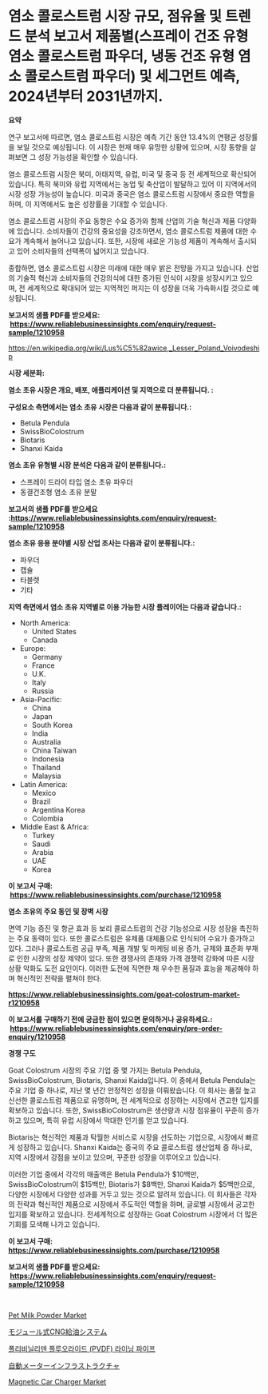 <p><h1>염소 콜로스트럼 시장 규모, 점유율 및 트렌드 분석 보고서 제품별(스프레이 건조 유형 염소 콜로스트럼 파우더, 냉동 건조 유형 염소 콜로스트럼 파우더) 및 세그먼트 예측, 2024년부터 2031년까지.</h1></p><p><strong>요약</strong></p>
<p><p>연구 보고서에 따르면, 염소 콜로스트럼 시장은 예측 기간 동안 13.4%의 연평균 성장률을 보일 것으로 예상됩니다. 이 시장은 현재 매우 유망한 상황에 있으며, 시장 동향을 살펴보면 그 성장 가능성을 확인할 수 있습니다.</p><p>염소 콜로스트럼 시장은 북미, 아태지역, 유럽, 미국 및 중국 등 전 세계적으로 확산되어 있습니다. 특히 북미와 유럽 지역에서는 농업 및 축산업이 발달하고 있어 이 지역에서의 시장 성장 가능성이 높습니다. 미국과 중국은 염소 콜로스트럼 시장에서 중요한 역할을 하며, 이 지역에서도 높은 성장률을 기대할 수 있습니다.</p><p>염소 콜로스트럼 시장의 주요 동향은 수요 증가와 함께 산업의 기술 혁신과 제품 다양화에 있습니다. 소비자들이 건강의 중요성을 강조하면서, 염소 콜로스트럼 제품에 대한 수요가 계속해서 늘어나고 있습니다. 또한, 시장에 새로운 기능성 제품이 계속해서 출시되고 있어 소비자들의 선택폭이 넓어지고 있습니다.</p><p>종합하면, 염소 콜로스트럼 시장은 미래에 대한 매우 밝은 전망을 가지고 있습니다. 산업의 기술적 혁신과 소비자들의 건강의식에 대한 증가된 인식이 시장을 성장시키고 있으며, 전 세계적으로 확대되어 있는 지역적인 퍼지는 이 성장을 더욱 가속화시킬 것으로 예상됩니다.</p></p>
<p><strong>보고서의 샘플 PDF를 받으세요: &nbsp;<a href="https://www.reliablebusinessinsights.com/enquiry/request-sample/1210958">https://www.reliablebusinessinsights.com/enquiry/request-sample/1210958</a></strong></p>
<p><a href="https://en.wikipedia.org/wiki/Lus%C5%82awice,_Lesser_Poland_Voivodeship">https://en.wikipedia.org/wiki/Lus%C5%82awice,_Lesser_Poland_Voivodeship</a></p>
<p><strong>시장 세분화:</strong></p>
<p><strong> 염소 초유 시장은 개요, 배포, 애플리케이션 및 지역으로 더 분류됩니다. :</strong></p>
<p><strong>구성요소 측면에서는 염소 초유 시장은 다음과 같이 분류됩니다.:</strong></p>
<p><ul><li>Betula Pendula</li><li>SwissBioColostrum</li><li>Biotaris</li><li>Shanxi Kaida</li></ul></p>
<p><strong> 염소 초유 유형별 시장 분석은 다음과 같이 분류됩니다.:</strong></p>
<p><ul><li>스프레이 드라이 타입 염소 초유 파우더</li><li>동결건조형 염소 초유 분말</li></ul></p>
<p><strong>보고서의 샘플 PDF를 받으세요 :<a href="https://www.reliablebusinessinsights.com/enquiry/request-sample/1210958">https://www.reliablebusinessinsights.com/enquiry/request-sample/1210958</a></strong></p>
<p><strong> 염소 초유 응용 분야별 시장 산업 조사는 다음과 같이 분류됩니다.:</strong></p>
<p><ul><li>파우더</li><li>캡슐</li><li>타블렛</li><li>기타</li></ul></p>
<p><strong>지역 측면에서 염소 초유 지역별로 이용 가능한 시장 플레이어는 다음과 같습니다.:</strong></p>
<p><ul>
    <li>
        North America:
        <ul>
            <li>United States</li>
            <li>Canada</li>
        </ul>
    </li>
    <li>
        Europe:
        <ul>
            <li>Germany</li>
            <li>France</li>
            <li>U.K.</li>
            <li>Italy</li>
            <li>Russia</li>
        </ul>
    </li>
    <li>
        Asia-Pacific:
        <ul>
            <li>China</li>
            <li>Japan</li>
            <li>South Korea</li>
            <li>India</li>
            <li>Australia</li>
            <li>China Taiwan</li>
            <li>Indonesia</li>
            <li>Thailand</li>
            <li>Malaysia</li>
        </ul>
    </li>
    <li>
        Latin America:
        <ul>
            <li>Mexico</li>
            <li>Brazil</li>
            <li>Argentina Korea</li>
            <li>Colombia</li>
        </ul>
    </li>
    <li>
        Middle East & Africa:
        <ul>
            <li>Turkey</li>
            <li>Saudi</li>
            <li>Arabia</li>
            <li>UAE</li>
            <li>Korea</li>
        </ul>
    </li>
    </ul></p>
<p><strong>이 보고서 구매: &nbsp;<a href="https://www.reliablebusinessinsights.com/purchase/1210958">https://www.reliablebusinessinsights.com/purchase/1210958</a></strong></p>
<p><strong>염소 초유의 주요 동인 및 장벽 시장</strong></p>
<p><p>면역 기능 증진 및 항균 효과 등 보리 콜로스트럼의 건강 기능성으로 시장 성장을 촉진하는 주요 동력이 있다. 또한 콜로스트럼은 유제품 대체품으로 인식되어 수요가 증가하고 있다. 그러나 콜로스트럼 공급 부족, 제품 개발 및 마케팅 비용 증가, 규제와 표준화 부재로 인한 시장의 성장 제약이 있다. 또한 경쟁사의 존재와 가격 경쟁력 강화에 따른 시장 상황 악화도 도전 요인이다. 이러한 도전에 직면한 채 우수한 품질과 효능을 제공해야 하며 혁신적인 전략을 펼쳐야 한다.</p></p>
<p><strong><a href="https://www.reliablebusinessinsights.com/goat-colostrum-market-r1210958">https://www.reliablebusinessinsights.com/goat-colostrum-market-r1210958</a></strong></p>
<p><strong>이 보고서를 구매하기 전에 궁금한 점이 있으면 문의하거나 공유하세요.: &nbsp;<a href="https://www.reliablebusinessinsights.com/enquiry/pre-order-enquiry/1210958">https://www.reliablebusinessinsights.com/enquiry/pre-order-enquiry/1210958</a></strong></p>
<p><strong>경쟁 구도</strong></p>
<p><p>Goat Colostrum 시장의 주요 기업 중 몇 가지는 Betula Pendula, SwissBioColostrum, Biotaris, Shanxi Kaida입니다. 이 중에서 Betula Pendula는 주요 기업 중 하나로, 지난 몇 년간 안정적인 성장을 이뤄왔습니다. 이 회사는 품질 높고 신선한 콜로스트럼 제품으로 유명하며, 전 세계적으로 성장하는 시장에서 견고한 입지를 확보하고 있습니다. 또한, SwissBioColostrum은 생산량과 시장 점유율이 꾸준히 증가하고 있으며, 특히 유럽 시장에서 막대한 인기를 얻고 있습니다. </p><p>Biotaris는 혁신적인 제품과 탁월한 서비스로 시장을 선도하는 기업으로, 시장에서 빠르게 성장하고 있습니다. Shanxi Kaida는 중국의 주요 콜로스트럼 생산업체 중 하나로, 지역 시장에서 강점을 보이고 있으며, 꾸준한 성장을 이루어오고 있습니다.</p><p>이러한 기업 중에서 각각의 매출액은 Betula Pendula가 $10백만, SwissBioColostrum이 $15백만, Biotaris가 $8백만, Shanxi Kaida가 $5백만으로, 다양한 시장에서 다양한 성과를 거두고 있는 것으로 알려져 있습니다. 이 회사들은 각자의 전략과 혁신적인 제품으로 시장에서 주도적인 역할을 하며, 글로벌 시장에서 공고한 입지를 확보하고 있습니다. 전세계적으로 성장하는 Goat Colostrum 시장에서 더 많은 기회를 모색해 나가고 있습니다.</p></p>
<p><strong>이 보고서 구매: &nbsp; <a href="https://www.reliablebusinessinsights.com/purchase/1210958">https://www.reliablebusinessinsights.com/purchase/1210958</a></strong></p>
<p><strong>보고서의 샘플 PDF를 받으세요: &nbsp;<a href="https://www.reliablebusinessinsights.com/enquiry/request-sample/1210958">https://www.reliablebusinessinsights.com/enquiry/request-sample/1210958</a></strong><strong></strong></p>
<p>&nbsp;</p>
<p><p><a href="https://github.com/lorenzaSchmeler/Market-Research-Report-List-1/blob/main/pet-milk-powder-market.md">Pet Milk Powder Market</a></p><p><a href="https://github.com/DudleyFerry/Market-Research-Report-List-1/blob/main/1341540141474.md">モジュール式CNG給油システム</a></p><p><a href="https://github.com/mithunmistry2258/Market-Research-Report-List-1/blob/main/9858831149323.md">폴리비닐리덴 플루오라이드 (PVDF) 라이닝 파이프</a></p><p><a href="https://github.com/DemarcusKuhlman/Market-Research-Report-List-1/blob/main/1325964141473.md">自動メーターインフラストラクチャ</a></p><p><a href="https://github.com/AdrianaPaucek2023/Market-Research-Report-List-1/blob/main/magnetic-car-charger-market.md">Magnetic Car Charger Market</a></p></p>